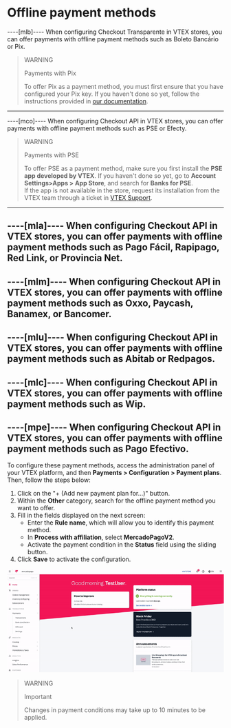 # Offline payment methods 

----[mlb]---- 
When configuring Checkout Transparente in VTEX stores, you can offer payments with offline payment methods such as Boleto Bancário or Pix. 

> WARNING 
> 
> Payments with Pix 
> 
> To offer Pix as a payment method, you must first ensure that you have configured your Pix key. If you haven't done so yet, follow the instructions provided in [our documentation](https://www.mercadopago.com.br/ajuda/17843). 
------------ 

----[mco]---- 
When configuring Checkout API in VTEX stores, you can offer payments with offline payment methods such as PSE or Efecty. 

> WARNING 
> 
> Payments with PSE 
> 
> To offer PSE as a payment method, make sure you first install the **PSE app developed by VTEX**. If you haven't done so yet, go to **Account Settings>Apps > App Store**, and search for **Banks for PSE**. 
> <br> 
> If the app is not available in the store, request its installation from the VTEX team through a ticket in [VTEX Support](https://help.vtex.com/en/support). 
------------ 

----[mla]---- 
When configuring Checkout API in VTEX stores, you can offer payments with offline payment methods such as Pago Fácil, Rapipago, Red Link, or Provincia Net. 
------------ 

----[mlm]---- 
When configuring Checkout API in VTEX stores, you can offer payments with offline payment methods such as Oxxo, Paycash, Banamex, or Bancomer. 
------------ 

----[mlu]---- 
When configuring Checkout API in VTEX stores, you can offer payments with offline payment methods such as Abitab or Redpagos. 
------------ 

----[mlc]----
 When configuring Checkout API in VTEX stores, you can offer payments with offline payment methods such as Wip. 
------------ 

----[mpe]---- 
When configuring Checkout API in VTEX stores, you can offer payments with offline payment methods such as Pago Efectivo. 
------------ 

To configure these payment methods, access the administration panel of your VTEX platform, and then **Payments > Configuration > Payment plans**. Then, follow the steps below: 

1. Click on the "+ (Add new payment plan for...)" button. 
2. Within the **Other** category, search for the offline payment method you want to offer.
3. Fill in the fields displayed on the next screen: 
    * Enter the **Rule name**, which will allow you to identify this payment method. 
    * In **Process with affiliation**, select **MercadoPagoV2**. 
    * Activate the payment condition in the **Status** field using the sliding button. 
4. Click **Save** to activate the configuration.

![Configure payment conditions](/images/vtex/paymentconditions-imagenv2-en.gif)

> WARNING 
> 
> Important 
> 
> Changes in payment conditions may take up to 10 minutes to be applied.

